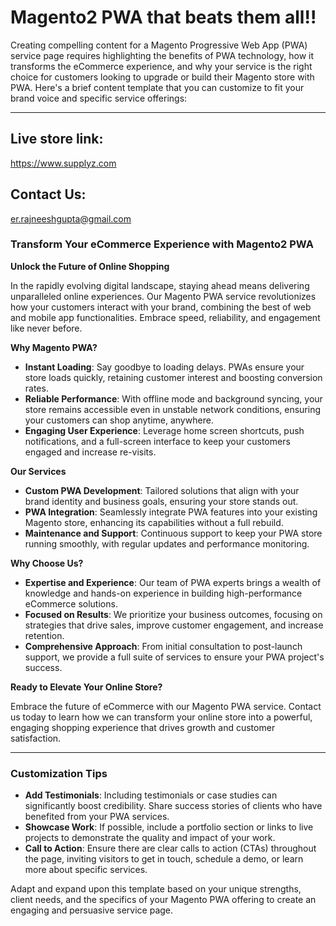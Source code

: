 # Magento2 PWA that beats them all!!

Creating compelling content for a Magento Progressive Web App (PWA) service page requires highlighting the benefits of PWA technology, how it transforms the eCommerce experience, and why your service is the right choice for customers looking to upgrade or build their Magento store with PWA. Here's a brief content template that you can customize to fit your brand voice and specific service offerings:

---
## Live store link:
https://www.supplyz.com

## Contact Us:
er.rajneeshgupta@gmail.com

### Transform Your eCommerce Experience with Magento2 PWA

**Unlock the Future of Online Shopping**

In the rapidly evolving digital landscape, staying ahead means delivering unparalleled online experiences. Our Magento PWA service revolutionizes how your customers interact with your brand, combining the best of web and mobile app functionalities. Embrace speed, reliability, and engagement like never before.

**Why Magento PWA?**

- **Instant Loading**: Say goodbye to loading delays. PWAs ensure your store loads quickly, retaining customer interest and boosting conversion rates.
- **Reliable Performance**: With offline mode and background syncing, your store remains accessible even in unstable network conditions, ensuring your customers can shop anytime, anywhere.
- **Engaging User Experience**: Leverage home screen shortcuts, push notifications, and a full-screen interface to keep your customers engaged and increase re-visits.

**Our Services**

- **Custom PWA Development**: Tailored solutions that align with your brand identity and business goals, ensuring your store stands out.
- **PWA Integration**: Seamlessly integrate PWA features into your existing Magento store, enhancing its capabilities without a full rebuild.
- **Maintenance and Support**: Continuous support to keep your PWA store running smoothly, with regular updates and performance monitoring.

**Why Choose Us?**

- **Expertise and Experience**: Our team of PWA experts brings a wealth of knowledge and hands-on experience in building high-performance eCommerce solutions.
- **Focused on Results**: We prioritize your business outcomes, focusing on strategies that drive sales, improve customer engagement, and increase retention.
- **Comprehensive Approach**: From initial consultation to post-launch support, we provide a full suite of services to ensure your PWA project's success.

**Ready to Elevate Your Online Store?**

Embrace the future of eCommerce with our Magento PWA service. Contact us today to learn how we can transform your online store into a powerful, engaging shopping experience that drives growth and customer satisfaction.

---

### Customization Tips

- **Add Testimonials**: Including testimonials or case studies can significantly boost credibility. Share success stories of clients who have benefited from your PWA services.
- **Showcase Work**: If possible, include a portfolio section or links to live projects to demonstrate the quality and impact of your work.
- **Call to Action**: Ensure there are clear calls to action (CTAs) throughout the page, inviting visitors to get in touch, schedule a demo, or learn more about specific services.

Adapt and expand upon this template based on your unique strengths, client needs, and the specifics of your Magento PWA offering to create an engaging and persuasive service page.


